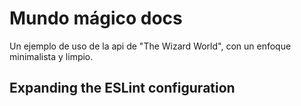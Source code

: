 # Mundo mágico docs

Un ejemplo de uso de la api de "The Wizard World", 
con un enfoque minimalista y limpio.

## Expanding the ESLint configuration


